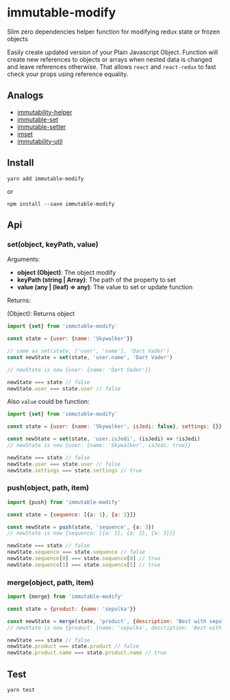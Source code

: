 # immutable-modify

Slim zero dependencies helper function for modifying redux state or frozen objects

Easily create updated version of your Plain Javascript Object.
Function will create new references to objects or arrays when nested data is changed and leave references otherwise.
That allows `react` and `react-redux` to fast check your props using reference equality.

## Analogs
 
- [immutability-helper](https://github.com/kolodny/immutability-helper)
- [immutable-set](https://github.com/M6Web/immutable-set)
- [immutable-setter](https://github.com/bormind/immutable-setter)
- [imset](https://github.com/brigand/imset)
- [immutability-util](https://github.com/hustcc/immutability-util)

## Install

```
yarn add immutable-modify
```

or 

```
npm install --save immutable-modify
```

## Api

### set(object, keyPath, value)

Arguments:

- **object (Object)**: The object modify
- **keyPath (string | Array)**: The path of the property to set
- **value (any | (leaf) => any)**: The value to set or update function

Returns:

(Object): Returns object

```javascript
import {set} from 'immutable-modify'

const state = {user: {name: 'Skywalker'}}

// same as set(state, ['user', 'name'], 'Dart Vader')
const newState = set(state, 'user.name', 'Dart Vader') 

// newState is now {user: {name: 'Dart Vader'}}

newState === state // false
newState.user === state.user // false
```

Also `value` could be function:

```javascript
import {set} from 'immutable-modify'

const state = {user: {name: 'Skywalker', isJedi: false}, settings: {}}

const newState = set(state, 'user.isJedi', (isJedi) => !isJedi)
// newState is now {user: {name: 'Skywalker', isJedi: true}}

newState === state // false
newState.user === state.user // false
newState.settings === state.settings // true
```

### push(object, path, item)

```javascript
import {push} from 'immutable-modify'

const state = {sequence: [{a: 1}, {a: 2}]}

const newState = push(state, 'sequence', {a: 3})
// newState is now {sequence: [{a: 1}, {a: 2}, {a: 3}]}

newState === state // false
newState.sequence === state.sequence // false
newState.sequence[0] === state.sequence[0] // true
newState.sequence[1] === state.sequence[1] // true
```


### merge(object, path, item)

```javascript
import {merge} from 'immutable-modify'

const state = {product: {name: 'sepulka'}}

const newState = merge(state, 'product', {description: 'Best with sepulator'})
// newState is now {product: {name: 'sepulka', description: 'Best with sepulator'}}

newState === state // false
newState.product === state.product // false
newState.product.name === state.product.name // true
```

## Test

```
yarn test
```